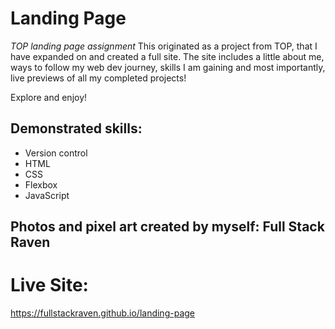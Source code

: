 # Landing Page
*TOP landing page assignment*
This originated as a project from TOP, that I have expanded on and created a full site. 
The site includes a little about me, ways to follow my web dev journey, skills I am gaining and
most importantly, live previews of all my completed projects!

Explore and enjoy!

## Demonstrated skills:

- Version control
- HTML
- CSS
- Flexbox
- JavaScript

## Photos and pixel art created by myself: Full Stack Raven

# Live Site: 
https://fullstackraven.github.io/landing-page

